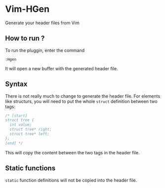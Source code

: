 # Vim-HGen
Generate your header files from Vim

## How to run ?

To run the pluggin, enter the command

```vim
:Hgen
```

It will open a new buffer with the generated header file.

## Syntax

There is not really much to change to generate the header file.
For elements like structurs, you will need to put the whole ``struct`` definition between two tags:

```c
/* [start]
struct tree {
  int value;
  struct tree* right;
  struct tree* left;
};
[end] */
```

This will copy the content between the two tags in the header file.

## Static functions

``static`` function definitions will not be copied into the header file.
